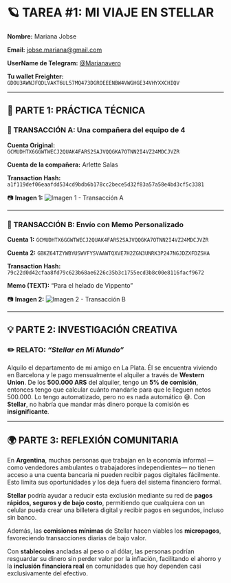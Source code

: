 # 🪐 TAREA #1: MI VIAJE EN STELLAR

**Nombre:** Mariana Jobse

**Email:** [jobse.mariana@gmail.com](mailto:jobse.mariana@gmail.com)

**UserName de Telegram:** [@Marianavero](https://t.me/Marianavero)

**Tu wallet Freighter:** `GDOU3AWNJFQDLVAKT6UL57MQ473DGROEEENBW4VWGHGE34VHYXXCHIQV`

---

## 🧩 PARTE 1: PRÁCTICA TÉCNICA

### 🔹 TRANSACCIÓN A: Una compañera del equipo de 4

**Cuenta Original:** `GCMUDHTX6GGWTWECJ2QUAK4FARS2SAJVQQGKA7OTNN2I4VZ24MDCJVZR`

**Cuenta de la compañera:** Arlette Salas

**Transaction Hash:** `a1f119def06eaafdd534cd9bdb6b178cc2bece5d32f83a57a58e4bd3cf5c3381`


📷 **Imagen 1:**
![Imagen 1 - Transacción A](attachment:/mnt/data/imagen1.png)

---

### 🔹 TRANSACCIÓN B: Envío con Memo Personalizado

**Cuenta 1:** `GCMUDHTX6GGWTWECJ2QUAK4FARS2SAJVQQGKA7OTNN2I4VZ24MDCJVZR`

**Cuenta 2:** `GBKZ64TZYWBYUSWVFYSVAAWTQXVE7H2ZGN3UNRK3P247NGJDZXFDZSHA`

**Transaction Hash:** `79c22d0d42cfaa8fd79c623b68ae6226c35b3c1755ecd3b8c00e8116facf9672`

**Memo (TEXT):** “Para el helado de Vippento”

📷 **Imagen 2:**
![Imagen 2 - Transacción B](attachment:/mnt/data/imagen2.png)

---

## 💡 PARTE 2: INVESTIGACIÓN CREATIVA

### ✏️ RELATO: _“Stellar en Mi Mundo”_

Alquilo el departamento de mi amigo en La Plata. Él se encuentra viviendo en Barcelona y le pago mensualmente el alquiler a través de **Western Union**.
De los **500.000 ARS** del alquiler, tengo un **5% de comisión**, entonces tengo que calcular cuánto mandarle para que le lleguen netos 500.000.
Lo tengo automatizado, pero no es nada automático 😅.
Con **Stellar**, no habría que mandar más dinero porque la comisión es **insignificante**.

---

## 🌍 PARTE 3: REFLEXIÓN COMUNITARIA

En **Argentina**, muchas personas que trabajan en la economía informal —como vendedores ambulantes o trabajadores independientes— no tienen acceso a una cuenta bancaria ni pueden recibir pagos digitales fácilmente.
Esto limita sus oportunidades y los deja fuera del sistema financiero formal.

**Stellar** podría ayudar a reducir esta exclusión mediante su red de **pagos rápidos, seguros y de bajo costo**, permitiendo que cualquiera con un celular pueda crear una billetera digital y recibir pagos en segundos, incluso sin banco.

Además, las **comisiones mínimas** de Stellar hacen viables los **micropagos**, favoreciendo transacciones diarias de bajo valor.

Con **stablecoins** ancladas al peso o al dólar, las personas podrían resguardar su dinero sin perder valor por la inflación, facilitando el ahorro y la **inclusión financiera real** en comunidades que hoy dependen casi exclusivamente del efectivo.
